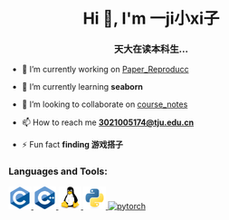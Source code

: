 <h1 align="center">Hi 👋, I'm 一ji小xi子</h1>
<h3 align="center">天大在读本科生...</h3>

- 🔭 I’m currently working on [Paper_Reproducc](https://github.com/140598cc180/Paper_Reproduce)

- 🌱 I’m currently learning **seaborn**

- 👯 I’m looking to collaborate on [course_notes](https://github.com/140598cc180/TJU_course_notes)

- 📫 How to reach me **3021005174@tju.edu.cn**

- ⚡ Fun fact **finding 游戏搭子**

<p align="left">
</p>

<h3 align="left">Languages and Tools:</h3>
<p align="left"> <a href="https://www.cprogramming.com/" target="_blank" rel="noreferrer"> <img src="https://raw.githubusercontent.com/devicons/devicon/master/icons/c/c-original.svg" alt="c" width="40" height="40"/> </a> <a href="https://www.w3schools.com/cpp/" target="_blank" rel="noreferrer"> <img src="https://raw.githubusercontent.com/devicons/devicon/master/icons/cplusplus/cplusplus-original.svg" alt="cplusplus" width="40" height="40"/> </a> <a href="https://www.linux.org/" target="_blank" rel="noreferrer"> <img src="https://raw.githubusercontent.com/devicons/devicon/master/icons/linux/linux-original.svg" alt="linux" width="40" height="40"/> </a> <a href="https://www.python.org" target="_blank" rel="noreferrer"> <img src="https://raw.githubusercontent.com/devicons/devicon/master/icons/python/python-original.svg" alt="python" width="40" height="40"/> </a> <a href="https://pytorch.org/" target="_blank" rel="noreferrer"> <img src="https://www.vectorlogo.zone/logos/pytorch/pytorch-icon.svg" alt="pytorch" width="40" height="40"/> </a> </p>
